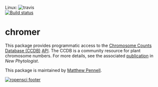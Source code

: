 Linux: ![travis](https://travis-ci.org/ropensci/chromer.png)   
[![Build status](https://ci.appveyor.com/api/projects/status/b1xjatd4i1gx1o6n?svg=true)](https://ci.appveyor.com/project/karthik/chromer)

chromer
=======
This package provides programmatic access to the [Chromosome Counts Database (CCDB)](http://ccdb.tau.ac.il/home/) [API](http://ccdb.tau.ac.il/services/). The CCDB is a community resource for plant chromosome numbers. For more details, see the associated [publication](http://onlinelibrary.wiley.com/doi/10.1111/nph.13191/full) in *New Phytologist*. 

This package is maintained by [Matthew Pennell](http://mwpennell.github.io/).

[![ropensci footer](http://ropensci.org/public_images/github_footer.png)](http://ropensci.org)

